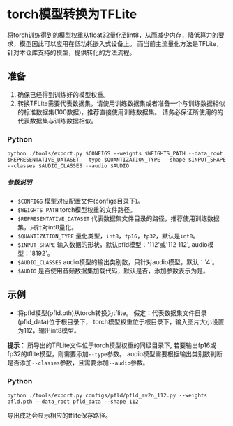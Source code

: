 # torch模型转换为TFLite

将torch训练得到的模型权重从float32量化到int8，从而减少内存，降低算力的要求，模型因此可以应用在低功耗嵌入式设备上。
而当前主流量化方法是TFLite，针对本仓库支持的模型，提供转化的方法流程。

## 准备

1. 确保已经得到训练好的模型权重。
2. 转换TFLite需要代表数据集，请使用训练数据集或者准备一个与训练数据相似的标准数据集(100数据)，推荐直接使用训练数据集。
请务必保证所使用的的代表数据集与训练数据相似。

### Python
```shell
python ./tools/export.py $CONFIGS --weights $WEIGHTS_PATH --data_root $REPRESENTATIVE_DATASET --type $QUANTIZATION_TYPE --shape $INPUT_SHAPE --classes $AUDIO_CLASSES --audio $AUDIO
```

##### 参数说明
- `$CONFIGS` 模型对应配置文件(configs目录下)。
- `$WEIGHTS_PATH` torch模型权重的文件路径。
- `$REPRESENTATIVE_DATASET` 代表数据集文件目录的路径，推荐使用训练数据集，只针对int8量化。
- `$QUANTIZATION_TYPE` 量化类型，`int8`，`fp16`，`fp32`，默认是`int8`。
- `$INPUT_SHAPE` 输入数据的形状，默认pfld模型：'112'或'112 112', audio模型：'8192'。
- `$AUDIO_CLASSES` audio模型的输出类别数，只针对audio模型，默认：'4'。
- `$AUDIO` 是否使用音频数据集加载代码，默认是否，添加参数表示为是。

## 示例

- 将pfld模型(pfld.pth)从torch转换为tflite。 假定：代表数据集文件目录(pfld_data)位于根目录下，
torch模型权重位于根目录下，输入图片大小设置为112，输出int8模型。

**提示：** 所导出的TFLite文件位于torch模型权重的同级目录下, 若要输出fp16或fp32的tflite模型，则需要添加`--type`参数。
audio模型需要根据输出类别数判断是否添加`--classes`参数，且需要添加`--audio`参数。

### Python
```shell
python ./tools/export.py configs/pfld/pfld_mv2n_112.py --weights pfld.pth --data_root pfld_data --shape 112
```
导出成功会显示相应的tflite保存路径。